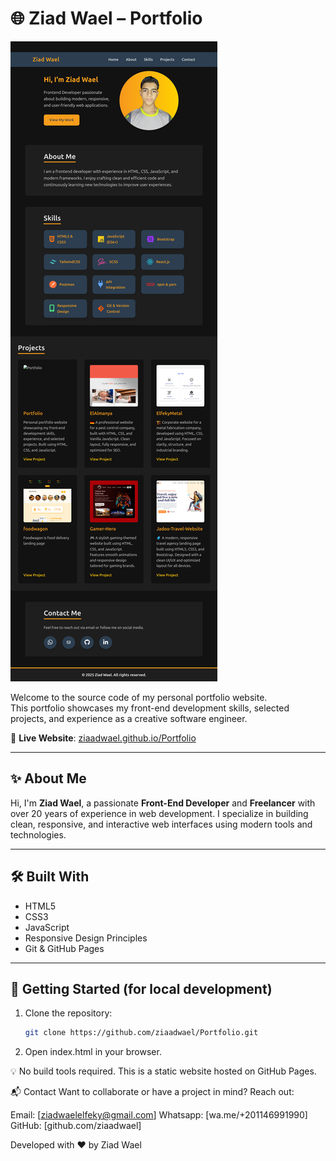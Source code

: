 # 🌐 Ziad Wael – Portfolio

![Portfolio Screenshot](./Portfolio.png)

Welcome to the source code of my personal portfolio website.  
This portfolio showcases my front-end development skills, selected projects, and experience as a creative software engineer.

🔗 **Live Website**: [ziaadwael.github.io/Portfolio](https://ziaadwael.github.io/Portfolio/)

---

## ✨ About Me

Hi, I'm **Ziad Wael**, a passionate **Front-End Developer** and **Freelancer** with over 20 years of experience in web development. I specialize in building clean, responsive, and interactive web interfaces using modern tools and technologies.

---

## 🛠️ Built With

- HTML5  
- CSS3  
- JavaScript  
- Responsive Design Principles  
- Git & GitHub Pages

---

## 🚀 Getting Started (for local development)

1. Clone the repository:
   ```bash
   git clone https://github.com/ziaadwael/Portfolio.git

2. Open index.html in your browser.

💡 No build tools required. This is a static website hosted on GitHub Pages.

📬 Contact
Want to collaborate or have a project in mind? Reach out:

Email: [ziadwaelelfeky@gmail.com]
Whatsapp: [wa.me/+201146991990]
GitHub: [github.com/ziaadwael]

Developed with ❤️ by Ziad Wael
